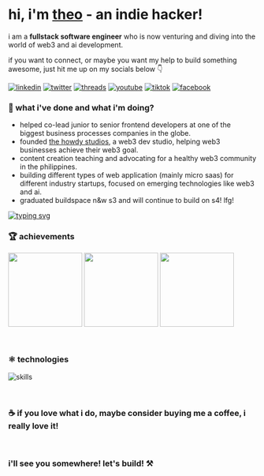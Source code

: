 # hi, i'm [theo](https://theindiehacker.tech/) - an indie hacker!

<p>i am a <b>fullstack software engineer</b> who is now venturing and diving into the world of web3 and ai development.</p>
<p>if you want to connect, or maybe you want my help to build something awesome, just hit me up on my socials below 👇</p>

[![linkedin](https://img.shields.io/badge/linkedin-%230077b5.svg?&style=flat-square&logo=linkedin&logoColor=white)](https://www.linkedin.com/in/theoroque/)
[![twitter](https://img.shields.io/badge/twitter-%231da1f2.svg?&style=flat-square&logo=twitter&logoColor=white)](https://twitter.com/_theindiehacker)
[![threads](https://img.shields.io/badge/threads-%23000000.svg?&style=flat-square&logo=threads&logoColor=white)](https://www.threads.net/@_theindiehacker)
[![youtube](https://img.shields.io/badge/youtube-%23ff0000.svg?&style=flat-square&logo=youtube&logoColor=white)](https://www.youtube.com/@_theindiehacker)
[![tiktok](https://img.shields.io/badge/tiktok-%23000000.svg?&style=flat-square&logo=tiktok&logoColor=white)](https://www.tiktok.com/@theindiehacker)
[![facebook](https://img.shields.io/badge/facebook-%231877f2.svg?&style=flat-square&logo=facebook&logoColor=white)](https://www.facebook.com/theoroque95)

### 🌱 what i've done and what i'm doing?

- helped co-lead junior to senior frontend developers at one of the biggest business processes companies in the globe.
- founded <a href="https://thehowdystudios.com/" target="_blank">the howdy studios</a>, a web3 dev studio, helping web3 businesses achieve their web3 goal.
- content creation teaching and advocating for a healthy web3 community in the philippines.
- building different types of web application (mainly micro saas) for different industry startups, focused on emerging technologies like web3 and ai.
- graduated buildspace n&w s3 and will continue to build on s4! lfg!

[![typing svg](https://readme-typing-svg.herokuapp.com/?lines=i'm+building+nonstop;but+you+can+still+hire+me+:d)](https://git.io/typing-svg)

### 🏆 achievements

<a href="https://dorahacks.io/badge/b5775" target="_blank"><img src="https://raw.githubusercontent.com/theindiehacker/theindiehacker/main/Polygon [APAC] DevX Hackathon Winner.png" height="150"/></a>
<a href="https://opensea.io/assets/matic/0x5c4e5ae2adead056fd39badce6a5a0e4cebec3ee/12" target="_blank"><img src="https://raw.githubusercontent.com/theindiehacker/theindiehacker/main/nw-s3-cert.jpg" height="150"/></a>
<a href="https://www.credly.com/badges/c1aea045-1f54-42ac-90da-6a0f3d182135/public_url" target="_blank"><img src="https://raw.githubusercontent.com/theindiehacker/theindiehacker/main/AWS Certified - Cloud Practitioner.png" height="150"/></a>

<br />

### ⚛️ technologies

![skills](https://skillicons.dev/icons?i=aws,azure,supabase,ts,react,next,tailwind,java,spring,solidity,graphql,mysql,git,figma,vercel&theme=light)

<br />

### ☕ if you love what i do, maybe consider buying me a coffee, i really love it!

<a href="https://www.buymeacoffee.com/_theindiehacker" target="_blank"><script type="text/javascript" src="https://cdnjs.buymeacoffee.com/1.0.0/button.prod.min.js" data-name="bmc-button" data-slug="_theindiehacker" data-color="#000000" data-emoji="☕"  data-font="Lato" data-text="Buy me a coffee" data-outline-color="#ffffff" data-font-color="#ffffff" data-coffee-color="#FFDD00" ></script></a>

<br />

### i'll see you somewhere! let's build! ⚒️
